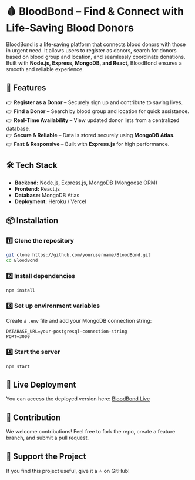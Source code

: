 # 🩸 BloodBond – Find & Connect with Life-Saving Blood Donors  

BloodBond is a life-saving platform that connects blood donors with those in urgent need. It allows users to register as donors, search for donors based on blood group and location, and seamlessly coordinate donations. Built with **Node.js, Express, MongoDB, and React**, BloodBond ensures a smooth and reliable experience.  

## 🚀 Features  
👉 **Register as a Donor** – Securely sign up and contribute to saving lives.  
👉 **Find a Donor** – Search by blood group and location for quick assistance.  
👉 **Real-Time Availability** – View updated donor lists from a centralized database.  
👉 **Secure & Reliable** – Data is stored securely using **MongoDB Atlas**.  
👉 **Fast & Responsive** – Built with **Express.js** for high performance.  

## 🛠️ Tech Stack  
- **Backend:** Node.js, Express.js, MongoDB (Mongoose ORM)  
- **Frontend:** React.js  
- **Database:** MongoDB Atlas  
- **Deployment:** Heroku / Vercel  

## 📦 Installation  

### 1️⃣ Clone the repository  
```sh
git clone https://github.com/yourusername/BloodBond.git
cd BloodBond
```

### 2️⃣ Install dependencies  
```sh
npm install
```

### 3️⃣ Set up environment variables  
Create a `.env` file and add your MongoDB connection string:  
```env
DATABASE_URL=your-postgresql-connection-string
PORT=3000
```

### 4️⃣ Start the server  
```sh
npm start
```

## 📡 Live Deployment  
You can access the deployed version here: [BloodBond Live](https://bloodbond-production.up.railway.app/)  


## 🎯 Contribution  
We welcome contributions! Feel free to fork the repo, create a feature branch, and submit a pull request.  

## 🌟 Support the Project  
If you find this project useful, give it a ⭐ on GitHub!  
